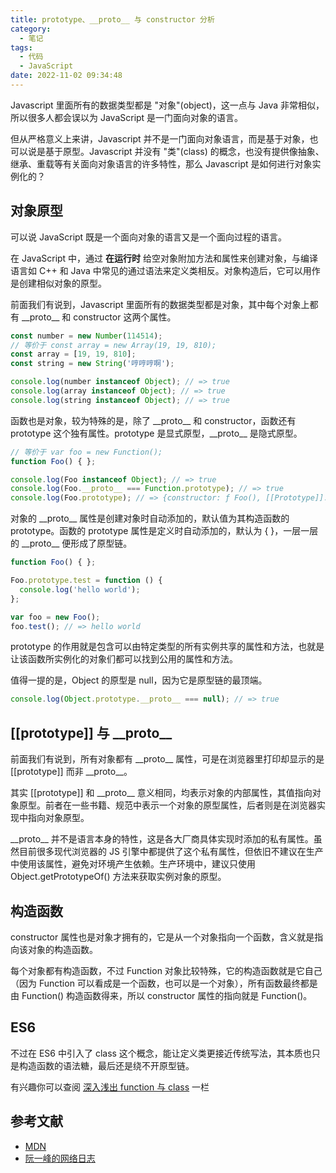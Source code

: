 ```yaml
---
title: prototype、__proto__ 与 constructor 分析
category:
  - 笔记
tags:
  - 代码
  - JavaScript
date: 2022-11-02 09:34:48
---
```

Javascript 里面所有的数据类型都是 "对象"(object)，这一点与 Java 非常相似，所以很多人都会误以为 JavaScript 是一门面向对象的语言。

但从严格意义上来讲，Javascript 并不是一门面向对象语言，而是基于对象，也可以说是基于原型。Javascript 并没有 "类"(class) 的概念，也没有提供像抽象、继承、重载等有关面向对象语言的许多特性，那么 Javascript 是如何进行对象实例化的？

<!-- more -->

## 对象原型

可以说 JavaScript 既是一个面向对象的语言又是一个面向过程的语言。

在 JavaScript 中，通过 **在运行时** 给空对象附加方法和属性来创建对象，与编译语言如 C++ 和 Java 中常见的通过语法来定义类相反。对象构造后，它可以用作是创建相似对象的原型。

前面我们有说到，Javascript 里面所有的数据类型都是对象，其中每个对象上都有 \_\_proto\_\_ 和 constructor 这两个属性。

```javascript
const number = new Number(114514);
// 等价于 const array = new Array(19, 19, 810);
const array = [19, 19, 810];
const string = new String('哼哼哼啊');

console.log(number instanceof Object); // => true
console.log(array instanceof Object); // => true
console.log(string instanceof Object); // => true
```

函数也是对象，较为特殊的是，除了 \_\_proto\_\_ 和 constructor，函数还有 prototype 这个独有属性。prototype 是显式原型，\_\_proto\_\_ 是隐式原型。

```javascript
// 等价于 var foo = new Function();
function Foo() { };

console.log(Foo instanceof Object); // => true
console.log(Foo.__proto__ === Function.prototype); // => true
console.log(Foo.prototype); // => {constructor: ƒ Foo(), [[Prototype]]: Object}
```

对象的 \_\_proto\_\_ 属性是创建对象时自动添加的，默认值为其构造函数的 prototype。函数的 prototype 属性是定义时自动添加的，默认为 { }，一层一层的 \_\_proto\_\_ 便形成了原型链。

```javascript
function Foo() { };

Foo.prototype.test = function () {
  console.log('hello world');
};

var foo = new Foo();
foo.test(); // => hello world
```

prototype 的作用就是包含可以由特定类型的所有实例共享的属性和方法，也就是让该函数所实例化的对象们都可以找到公用的属性和方法。

值得一提的是，Object 的原型是 null，因为它是原型链的最顶端。

```javascript
console.log(Object.prototype.__proto__ === null); // => true
```

## \[\[prototype\]\] 与 \_\_proto\_\_

前面我们有说到，所有对象都有 \_\_proto\_\_ 属性，可是在浏览器里打印却显示的是 \[\[prototype\]\] 而非 \_\_proto\_\_。

其实 [[prototype]] 和 \_\_proto\_\_ 意义相同，均表示对象的内部属性，其值指向对象原型。前者在一些书籍、规范中表示一个对象的原型属性，后者则是在浏览器实现中指向对象原型。

\_\_proto\_\_ 并不是语言本身的特性，这是各大厂商具体实现时添加的私有属性。虽然目前很多现代浏览器的 JS 引擎中都提供了这个私有属性，但依旧不建议在生产中使用该属性，避免对环境产生依赖。生产环境中，建议只使用 Object.getPrototypeOf() 方法来获取实例对象的原型。

## 构造函数

constructor 属性也是对象才拥有的，它是从一个对象指向一个函数，含义就是指向该对象的构造函数。

每个对象都有构造函数，不过 Function 对象比较特殊，它的构造函数就是它自己（因为 Function 可以看成是一个函数，也可以是一个对象），所有函数最终都是由 Function() 构造函数得来，所以 constructor 属性的指向就是 Function()。

## ES6

不过在 ES6 中引入了 class 这个概念，能让定义类更接近传统写法，其本质也只是构造函数的语法糖，最后还是绕不开原型链。

有兴趣你可以查阅 [深入浅出 function 与 class](./function-%E4%B8%8E-class-%E7%9A%84%E5%8C%BA%E5%88%AB.md) 一栏

## 参考文献

- [MDN](https://developer.mozilla.org/zh-CN/docs/Web/JavaScript/About_JavaScript)
- [阮一峰的网络日志](http://www.ruanyifeng.com/blog/2011/06/designing_ideas_of_inheritance_mechanism_in_javascript.html)
